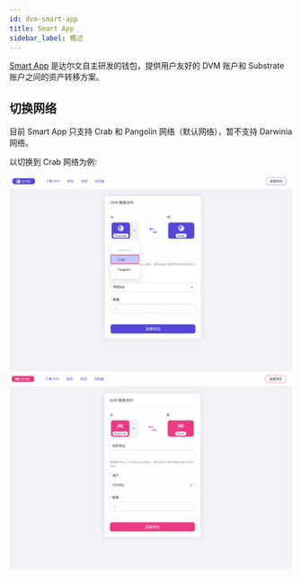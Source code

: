 ```yaml
---
id: dvm-smart-app
title: Smart App
sidebar_label: 概述
---
```


[Smart App](https://smart.darwinia.network/) 是达尔文自主研发的钱包，提供用户友好的 DVM 账户和 Substrate 账户之间的资产转移方案。

## 切换网络

目前 Smart App 只支持 Crab 和 Pangolin 网络（默认网络），暂不支持 Darwinia 网络。

以切换到 Crab 网络为例:

![smart app](assets/dvm/smart-app/overview/00.png)
![smart app](assets/dvm/smart-app/overview/01.png)
